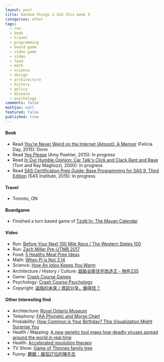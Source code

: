 ```yaml
---
layout: post
title: Random things I did this week 5
categories: other
tags: 
  - run
  - book
  - travel
  - programming
  - board game
  - video game
  - video
  - food
  - math
  - science
  - design
  - architecture
  - history
  - policy
  - disease
  - psychology
comments: false
mathjax: null
featured: false
published: true
---
```


#### Book 
* Read [You're Never Weird on the Internet (Almost): A Memoir](https://www.amazon.com/Youre-Never-Weird-Internet-Almost/dp/147678566X) (Felicia Day, 2015): Done
* Read [Yes Please](https://www.amazon.com/Yes-Please-Amy-Poehler/dp/006226835X) (Amy Poehler, 2015): In progress
* Read [In Our Humble Opinion: Car Talk's Click and Clack Rant and Rave](https://www.amazon.com/Our-Humble-Opinion-Talks-Click/dp/0399526005) (Tom and Ray Magliozzi, 2000): In progress
* Read [SAS Certification Prep Guide: Base Programming for SAS 9, Third Edition](https://www.amazon.com/SAS-Certification-Prep-Guide-Programming/dp/1607649241) (SAS Institute, 2015): In progress

#### Travel
* Toronto, ON

#### Boardgame
* Finished a turn based game of [Tzolk'in: The Mayan Calendar](https://boardgamegeek.com/boardgame/126163/tzolk-mayan-calendar)

#### Video 
* Run: [Before Your Next 100 Mile Race / The Western States 100](https://youtu.be/ocTauMGJD-Y)
* Run: [Zach Miller Pre-UTMB 2017](https://youtu.be/eMduYuxZKtI)
* Food: [5 Healthy Meal Prep Ideas](https://youtu.be/SffWUBxXQ9E)
* Math: [When Pi is Not 3.14](https://youtu.be/ineO1tIyPfM)
* Science: [How An Igloo Keeps You Warm](https://youtu.be/1L7EI0vKVuU)
* Architecture / History / Culture: [超級全能住宅改造王 - 物件235](https://www.youtube.com/watch?v=GE2vJKAFKYc)
* Game: [Crash Course Games](https://www.youtube.com/watch?v=QPqR2wOs8WI&list=PL8dPuuaLjXtPTrc_yg73RghJEOdobAplG)
* Psychology: [Crash Course Psychology](https://www.youtube.com/watch?v=vo4pMVb0R6M&list=PL8dPuuaLjXtOPRKzVLY0jJY-uHOH9KVU6)
* Copyright: [盜版的未來 / 資訊分享，鎖得住？](https://youtu.be/f-xhJVy5aMc)

#### Other interesting find 
* Architecture: [Royal Ontario Museum](https://en.wikipedia.org/wiki/Royal_Ontario_Museum)
* Telephony: [FAA Phonetic and Morse Chart](https://upload.wikimedia.org/wikipedia/commons/e/e0/FAA_Phonetic_and_Morse_Chart2.svg)
* Probability: [How Common is Your Birthday? This Visualization Might Surprise You](http://thedailyviz.com/2016/09/17/how-common-is-your-birthday-dailyviz/)
* Health / Mapping: [A new genetic tool maps how deadly viruses spread around the world in real time](https://qz.com/920836/a-new-genetic-tool-maps-how-deadly-viruses-spread-around-the-world-in-real-time/)
* Health: [Accelerated resolution therapy](https://acceleratedresolutiontherapy.com/)
* TV Show: [Game of Thrones family tree](http://www.express.co.uk/showbiz/tv-radio/830578/game-of-thrones-family-tree-season-stark-targaryen-lannister-greyjoy)
* Funny: [聽錯：瘋狂訂位的陳先生](https://www.ptt.cc/bbs/StupidClown/M.1504336986.A.A97.html)
